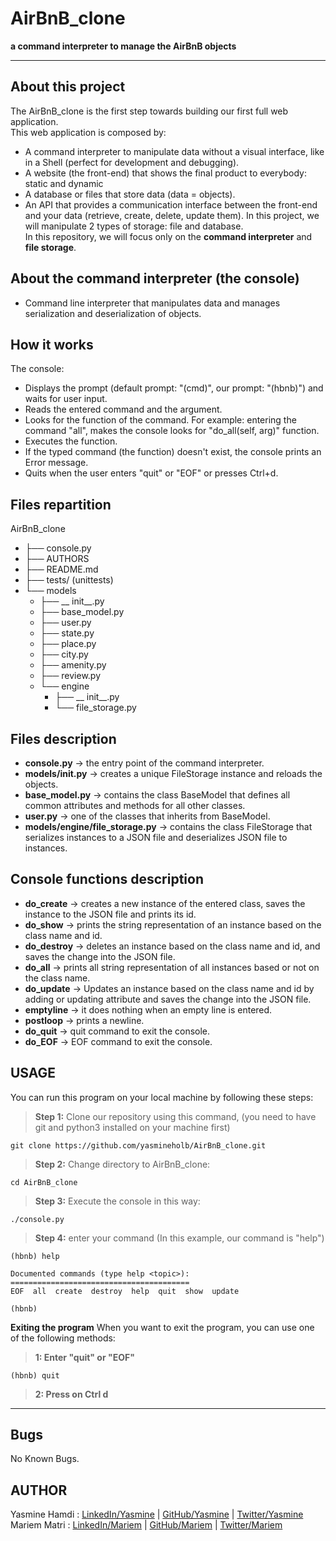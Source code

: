 # AirBnB_clone
**a command interpreter to manage the AirBnB objects**
****
## About this project
The AirBnB_clone is the first step towards building our first full web application.\
This web application is composed by:
  -  A command interpreter to manipulate data without a visual interface, like in a Shell (perfect for development and debugging).
  -  A website (the front-end) that shows the final product to everybody: static and dynamic
  -  A database or files that store data (data = objects).
  -  An API that provides a communication interface between the front-end and your data (retrieve, create, delete, update them).
In this project, we will manipulate 2 types of storage: file and database.\
In this repository, we will focus only on the **command interpreter** and **file storage**.

## About the command interpreter (the console)
 -  Command line interpreter that manipulates data and manages serialization and deserialization of objects.

## How it works
The console:
 - Displays the prompt (default prompt: "(cmd)", our prompt: "(hbnb)") and waits for user input.
 - Reads the entered command and the argument.
 - Looks for the function of the command. For example: entering the command "all", makes the console looks for "do_all(self, arg)" function.
 - Executes the function.
 - If the typed command (the function) doesn't exist, the console prints an Error message.
 - Quits when the user enters "quit" or "EOF" or presses Ctrl+d.

## Files repartition
 AirBnB_clone
 - ├── console.py
 - ├── AUTHORS
 - ├── README.md
 - ├── tests/ (unittests)
 - └── models
     - ├── __ init__.py
     - ├── base_model.py
     - ├── user.py
     - ├── state.py
     - ├── place.py
     - ├── city.py
     - ├── amenity.py
     - ├── review.py
     - └── engine
         - ├── __ init__.py
         - └── file_storage.py

## Files description

 - **console.py** -> the entry point of the command interpreter.
 - **models/__init__.py** -> creates a unique FileStorage instance and reloads the objects.
 - **base_model.py** -> contains the class BaseModel that defines all common attributes and methods for all other classes.
 - **user.py** -> one of the classes that inherits from BaseModel.
 - **models/engine/file_storage.py** -> contains the class FileStorage that serializes instances to a JSON file and deserializes JSON file to instances.

## Console functions description
  - **do_create** -> creates a new instance of the entered class, saves the instance to the JSON file and prints its id.
  - **do_show** -> prints the string representation of an instance based on the class name and id.
  - **do_destroy** -> deletes an instance based on the class name and id, and saves the change into the JSON file.
  - **do_all** -> prints all string representation of all instances based or not on the class name.
  - **do_update** -> Updates an instance based on the class name and id by adding or updating attribute and saves the change into the JSON file.
  - **emptyline** -> it does nothing when an empty line is entered.
  - **postloop** -> prints a newline.
  - **do_quit** -> quit command to exit the console.
  - **do_EOF** -> EOF command to exit the console.

## USAGE
You can run this program on your local machine by following these steps:
> **Step 1:** Clone our repository using this command, (you need to have git and python3 installed on your machine first)
````
git clone https://github.com/yasmineholb/AirBnB_clone.git
````
> **Step 2:** Change directory to AirBnB_clone:
````
cd AirBnB_clone
````
> **Step 3:** Execute the console in this way:
````
./console.py
````
> **Step 4:** enter your command (In this example, our command is "help")
````
(hbnb) help

Documented commands (type help <topic>):
========================================
EOF  all  create  destroy  help  quit  show  update

(hbnb)
````
**Exiting the program**
When you want to exit the program, you can use one of the following methods:
> **1: Enter "quit" or "EOF"**
````
(hbnb) quit
````
> **2: Press on Ctrl d**

****
## Bugs
No Known Bugs.
## AUTHOR
Yasmine Hamdi : [LinkedIn/Yasmine] | [GitHub/Yasmine] | [Twitter/Yasmine]\
Mariem Matri : [LinkedIn/Mariem] | [GitHub/Mariem] | [Twitter/Mariem]

[LinkedIn/Mariem]: <https://www.linkedin.com/in/mariem-matri-249620178>
[GitHub/Mariem]: <https://github.com/MatriMariem>
[Twitter/Mariem]: <https://twitter.com/MatriMariem>
[LinkedIn/Yasmine]: <https://www.linkedin.com/in/yasmine-h-a6588614b/>
[GitHub/Yasmine]: <https://github.com/yasmineholb>
[Twitter/Yasmine]: <https://twitter.com/yasmine_C10>
